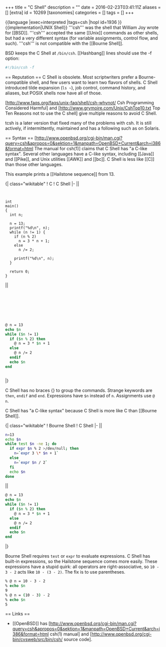 +++
title = "C Shell"
description = ""
date = 2016-02-23T03:41:11Z
aliases = []
[extra]
id = 10269
[taxonomies]
categories = []
tags = []
+++

{{language
|exec=interpreted
|tags=csh
|hopl id=1936
}}{{implementation|UNIX Shell}}
'''csh''' was the shell that William Joy wrote for [[BSD]]. '''csh''' accepted the same [[Unix]] commands as other shells, but had a very different syntax (for variable assignments, control flow, and such). '''csh''' is not compatible with the [[Bourne Shell]].

BSD keeps the C Shell at <code>/bin/csh</code>. [[Hashbang]] lines should use the -f option:


```csh
#!/bin/csh -f
```


== Reputation ==
C Shell is obsolete. Most scriptwriters prefer a Bourne-compatible shell, and few users want to learn two flavors of shells. C Shell introduced tilde expansion (<code>ls ~</code>), job control, command history, and aliases, but POSIX shells now have all of those.

[http://www.faqs.org/faqs/unix-faq/shell/csh-whynot/ Csh Programming Considered Harmful] and [http://www.grymoire.com/Unix/CshTop10.txt Top Ten Reasons not to use the C shell] give multiple reasons to avoid C Shell.

tcsh is a later version that fixed many of the problems with csh. It is still actively, if intermittently, maintained and has a following such as on Solaris.

== Syntax ==
[http://www.openbsd.org/cgi-bin/man.cgi?query=csh&apropos=0&sektion=1&manpath=OpenBSD+Current&arch=i386&format=html The manual for csh(1)] claims that C Shell has "a C-like syntax". Several other languages have a C-like syntax, including [[Java]] and [[Pike]], and Unix utilities [[AWK]] and [[bc]]. C Shell is less like [[C]] than those other languages.

This example prints a [[Hailstone sequence]] from 13.

{| class="wikitable"
! C
! C Shell
|-
||
```c>#include <stdio.h


int
main()
{
  int n;

  n = 13;
  printf("%d\n", n);
  while (n != 1) {
    if (n % 2)
      n = 3 * n + 1;
    else
      n /= 2;

    printf("%d\n", n);
  }

  return 0;
}
```

||
```csh







@ n = 13
echo $n
while ($n != 1)
  if ($n % 2) then
    @ n = 3 * $n + 1
  else
    @ n /= 2
  endif
  echo $n
end



```

|}

C Shell has no braces {} to group the commands. Strange keywords are <code>then</code>, <code>endif</code> and <code>end</code>. Expressions have <code>$n</code> instead of <code>n</code>. Assignments use <code>@ n</code>.

C Shell has "a C-like syntax" because C Shell is more like C than [[Bourne Shell]].

{| class="wikitable"
! Bourne Shell
! C Shell
|-
||
```bash
n=13
echo $n
while test $n -ne 1; do
  if expr $n % 2 >/dev/null; then
    n=`expr 3 \* $n + 1`
  else
    n=`expr $n / 2`
  fi
  echo $n
done
```

||
```csh
@ n = 13
echo $n
while ($n != 1)
  if ($n % 2) then
    @ n = 3 * $n + 1
  else
    @ n /= 2
  endif
  echo $n
end
```

|}

Bourne Shell requires <code>test</code> or <code>expr</code> to evaluate expressions. C Shell has built-in expressions, so the Hailstone sequence comes more easily. These expressions have a stupid quirk: all operators are right-associative, so <code>10 - 3 - 2</code> acts like <code>10 - (3 - 2)</code>. The fix is to use parentheses.


```csh
% @ n = 10 - 3 - 2
% echo $n
9
% @ n = (10 - 3) - 2
% echo $n
5
```


== Links ==
* [[OpenBSD]] has [http://www.openbsd.org/cgi-bin/man.cgi?query=csh&apropos=0&sektion=1&manpath=OpenBSD+Current&arch=i386&format=html csh(1) manual] and [http://www.openbsd.org/cgi-bin/cvsweb/src/bin/csh/ source code].
